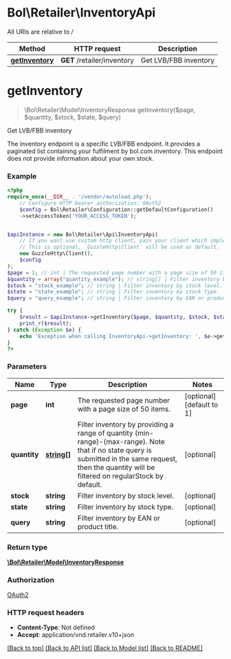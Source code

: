 # Bol\Retailer\InventoryApi

All URIs are relative to */*

Method | HTTP request | Description
------------- | ------------- | -------------
[**getInventory**](InventoryApi.md#getinventory) | **GET** /retailer/inventory | Get LVB/FBB inventory

# **getInventory**
> \Bol\Retailer\Model\InventoryResponse getInventory($page, $quantity, $stock, $state, $query)

Get LVB/FBB inventory

The inventory endpoint is a specific LVB/FBB endpoint. It provides a paginated list containing your fulfilment by bol.com inventory. This endpoint does not provide information about your own stock.

### Example
```php
<?php
require_once(__DIR__ . '/vendor/autoload.php');
    // Configure HTTP bearer authorization: OAuth2
    $config = Bol\Retailer\Configuration::getDefaultConfiguration()
    ->setAccessToken('YOUR_ACCESS_TOKEN');


$apiInstance = new Bol\Retailer\Api\InventoryApi(
    // If you want use custom http client, pass your client which implements `GuzzleHttp\ClientInterface`.
    // This is optional, `GuzzleHttp\Client` will be used as default.
    new GuzzleHttp\Client(),
    $config
);
$page = 1; // int | The requested page number with a page size of 50 items.
$quantity = array("quantity_example"); // string[] | Filter inventory by providing a range of quantity (min-range)-(max-range). Note that if no state query is submitted in the same request, then the quantity will be filtered on regularStock by default.
$stock = "stock_example"; // string | Filter inventory by stock level.
$state = "state_example"; // string | Filter inventory by stock type.
$query = "query_example"; // string | Filter inventory by EAN or product title.

try {
    $result = $apiInstance->getInventory($page, $quantity, $stock, $state, $query);
    print_r($result);
} catch (Exception $e) {
    echo 'Exception when calling InventoryApi->getInventory: ', $e->getMessage(), PHP_EOL;
}
?>
```

### Parameters

Name | Type | Description  | Notes
------------- | ------------- | ------------- | -------------
 **page** | **int**| The requested page number with a page size of 50 items. | [optional] [default to 1]
 **quantity** | [**string[]**](../Model/string.md)| Filter inventory by providing a range of quantity (min-range)-(max-range). Note that if no state query is submitted in the same request, then the quantity will be filtered on regularStock by default. | [optional]
 **stock** | **string**| Filter inventory by stock level. | [optional]
 **state** | **string**| Filter inventory by stock type. | [optional]
 **query** | **string**| Filter inventory by EAN or product title. | [optional]

### Return type

[**\Bol\Retailer\Model\InventoryResponse**](../Model/InventoryResponse.md)

### Authorization

[OAuth2](../../README.md#OAuth2)

### HTTP request headers

 - **Content-Type**: Not defined
 - **Accept**: application/vnd.retailer.v10+json

[[Back to top]](#) [[Back to API list]](../../README.md#documentation-for-api-endpoints) [[Back to Model list]](../../README.md#documentation-for-models) [[Back to README]](../../README.md)

